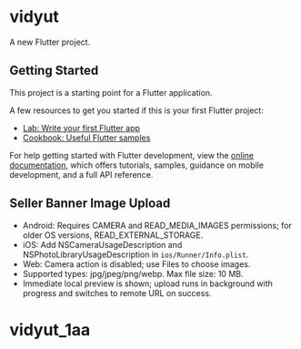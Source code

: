 # vidyut

A new Flutter project.

## Getting Started

This project is a starting point for a Flutter application.

A few resources to get you started if this is your first Flutter project:

- [Lab: Write your first Flutter app](https://docs.flutter.dev/get-started/codelab)
- [Cookbook: Useful Flutter samples](https://docs.flutter.dev/cookbook)

For help getting started with Flutter development, view the
[online documentation](https://docs.flutter.dev/), which offers tutorials,
samples, guidance on mobile development, and a full API reference.

## Seller Banner Image Upload

- Android: Requires CAMERA and READ_MEDIA_IMAGES permissions; for older OS versions, READ_EXTERNAL_STORAGE.
- iOS: Add NSCameraUsageDescription and NSPhotoLibraryUsageDescription in `ios/Runner/Info.plist`.
- Web: Camera action is disabled; use Files to choose images.
- Supported types: jpg/jpeg/png/webp. Max file size: 10 MB.
- Immediate local preview is shown; upload runs in background with progress and switches to remote URL on success.
# vidyut_1aa
